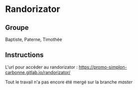 Randorizator
============

Groupe
------

Baptiste, Paterne, Timothée


Instructions
------------

L'url pour accéder au randorizator : https://promo-simplon-carbonne.gitlab.io/randorizator/

Tout le travail n'a pas encore été mergé sur la branche *master*